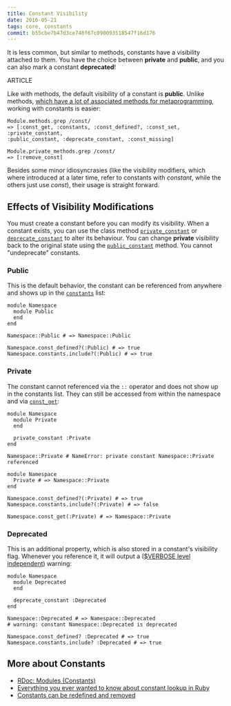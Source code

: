 ```yaml
---
title: Constant Visibility
date: 2016-05-21
tags: core, constants
commit: b55cbe7b47d3ce740f67c090093518547f16d176
---
```


It is less common, but similar to methods, constants have a visibility attached to them. You have the choice between **private** and **public**, and you can also mark a constant **deprecated**!

ARTICLE

Like with methods, the default visibility of a constant is **public**. Unlike methods, [which have a lot of associated methods for metaprogramming](/25-meta-methodology.html), working with constants is easier:

    Module.methods.grep /const/
    => [:const_get, :constants, :const_defined?, :const_set, :private_constant,
    :public_constant, :deprecate_constant, :const_missing]

    Module.private_methods.grep /const/
    => [:remove_const]

Besides some minor idiosyncrasies (like the visibility modifiers, which where introduced at a later time, refer to constants with *constant*, while the others just use *const*), their usage is straight forward.

## Effects of Visibility Modifications

You must create a constant before you can modify its visibility. When a constant exists, you can use the class method [`private_constant`](https://ruby-doc.org/core/Module.html#method-i-private_constant) or [`deprecate_constant`](https://ruby-doc.org/core/Module.html#method-i-deprecate_constant) to alter its behaviour. You can change **private** visibility back to the original state using the [`public_constant`](https://ruby-doc.org/core/Module.html#method-i-public_constant) method. You cannot "undeprecate" constants.

### Public

This is the default behavior, the constant can be referenced from anywhere and shows up in the [`constants`](https://ruby-doc.org/core/Module.html#method-i-constants) list:

    module Namespace
      module Public
      end
    end

    Namespace::Public # => Namespace::Public

    Namespace.const_defined?(:Public) # => true
    Namespace.constants.include?(:Public) # => true

### Private

The constant cannot referenced via the `::` operator and does not show up in the constants list. They can still be accessed from within the namespace and via [`const_get`](https://ruby-doc.org/core/Module.html#method-i-const_get):

    module Namespace
      module Private
      end

      private_constant :Private
    end

    Namespace::Private # NameError: private constant Namespace::Private referenced

    module Namespace
      Private # => Namespace::Private
    end

    Namespace.const_defined?(:Private) # => true
    Namespace.constants.include?(:Private) # => false

    Namespace.const_get(:Private) # => Namespace::Private

### Deprecated

This is an additional property, which is also stored in a constant's visibility flag. Whenever you reference it, it will output a ([$VERBOSE level independent](https://idiosyncratic-ruby.com/3-ruby-can-you-speak-louder.html#verbosity)) warning:

    module Namespace
      module Deprecated
      end

      deprecate_constant :Deprecated
    end

    Namespace::Deprecated # => Namespace::Deprecated
    # warning: constant Namespace::Deprecated is deprecated

    Namespace.const_defined? :Deprecated # => true
    Namespace.constants.include? :Deprecated # => true

## More about Constants

- [RDoc: Modules (Constants)](https://ruby-doc.org/core/doc/syntax/modules_and_classes_rdoc.html#label-Constants)
- [Everything you ever wanted to know about constant lookup in Ruby](http://cirw.in/blog/constant-lookup.html)
- [Constants can be redefined and removed](/45-constant-shuffle.html)
